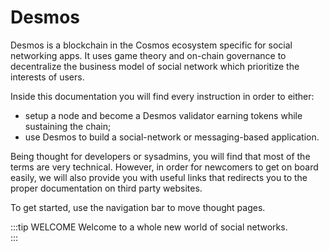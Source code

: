 # Desmos

Desmos is a blockchain in the Cosmos ecosystem specific for social networking apps. 
It uses game theory and on-chain governance to decentralize the business model of social network which prioritize 
the interests of users.

Inside this documentation you will find every instruction in order to either: 

- setup a node and become a Desmos validator earning tokens while sustaining the chain;
- use Desmos to build a social-network or messaging-based application. 

Being thought for developers or sysadmins, you will find that most of the terms are very technical. 
However, in order for newcomers to get on board easily, we will also provide you with useful links that 
redirects you to the proper documentation on third party websites.

To get started, use the navigation bar to move thought pages. 

:::tip WELCOME 
Welcome to a whole new world of social networks.  
::: 